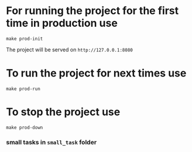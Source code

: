 

# For running the project for the first time in production use
```apacheconf
make prod-init
```

The project will be served on `http://127.0.0.1:8080`

# To run the project for next times use
```apacheconf
make prod-run
```

# To stop the project use
```apacheconf
make prod-down
```

### small tasks in `small_task` folder
